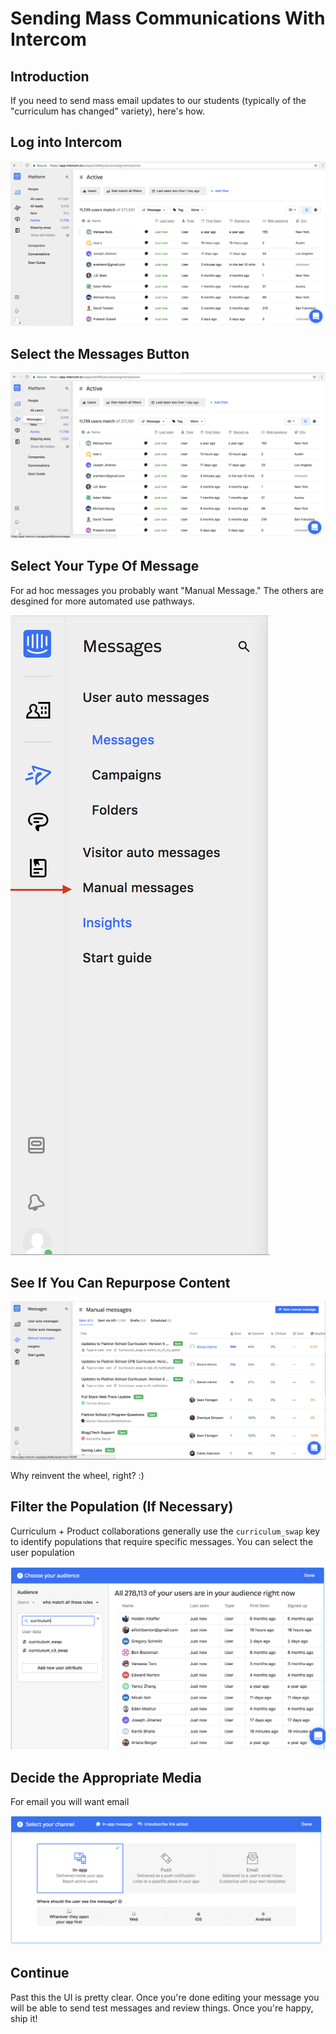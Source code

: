 # Sending Mass Communications With Intercom

## Introduction

If you need to send mass email updates to our students (typically of the
"curriculum has changed" variety), here's how.

## Log into Intercom

![Intercom UI](./img/01_intercom.png)

## Select the Messages Button

![Intercom UI](./img/02_intercom.png)

## Select Your Type Of Message

For ad hoc messages you probably want "Manual Message." The others are desgined
for more automated use pathways.

![Intercom UI](./img/03_intercom.png)

## See If You Can Repurpose Content

![Intercom UI](./img/04_intercom.png)

Why reinvent the wheel, right? :)

## Filter the Population (If Necessary)

Curriculum + Product collaborations generally use the `curriculum_swap` key to
identify populations that require specific messages. You can select the user
population

![Intercom UI](./img/05_intercom.png)

## Decide the Appropriate Media

For email you will want email

![Intercom UI](./img/06_intercom.png)

## Continue

Past this the UI is pretty clear. Once you're done editing your message you
will be able to send test messages and review things. Once you're happy, ship
it!

